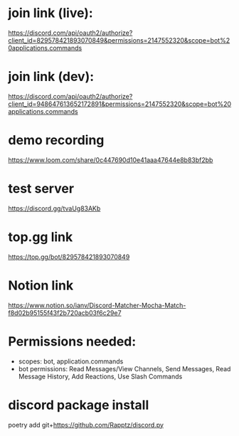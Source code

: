 # join link (live):
https://discord.com/api/oauth2/authorize?client_id=829578421893070849&permissions=2147552320&scope=bot%20applications.commands

# join link (dev):
https://discord.com/api/oauth2/authorize?client_id=948647613652172891&permissions=2147552320&scope=bot%20applications.commands

# demo recording
https://www.loom.com/share/0c447690d10e41aaa47644e8b83bf2bb

# test server
https://discord.gg/tvaUg83AKb

# top.gg link
https://top.gg/bot/829578421893070849

# Notion link
https://www.notion.so/ianv/Discord-Matcher-Mocha-Match-f8d02b95155f43f2b720acb03f6c29e7

# Permissions needed:
- scopes: bot, application.commands
- bot permissions: Read Messages/View Channels, Send Messages, Read Message History, Add Reactions, Use Slash Commands

# discord package install
poetry add git+https://github.com/Rapptz/discord.py
